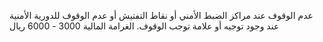 عدم الوقوف عند مراكز الضبط الأمني أو نقاط التفتيش أو عدم الوقوف للدورية الأمنية عند وجود توجيه أو علامة توجب الوقوف. الغرامة المالية 3000 - 6000 ريال

